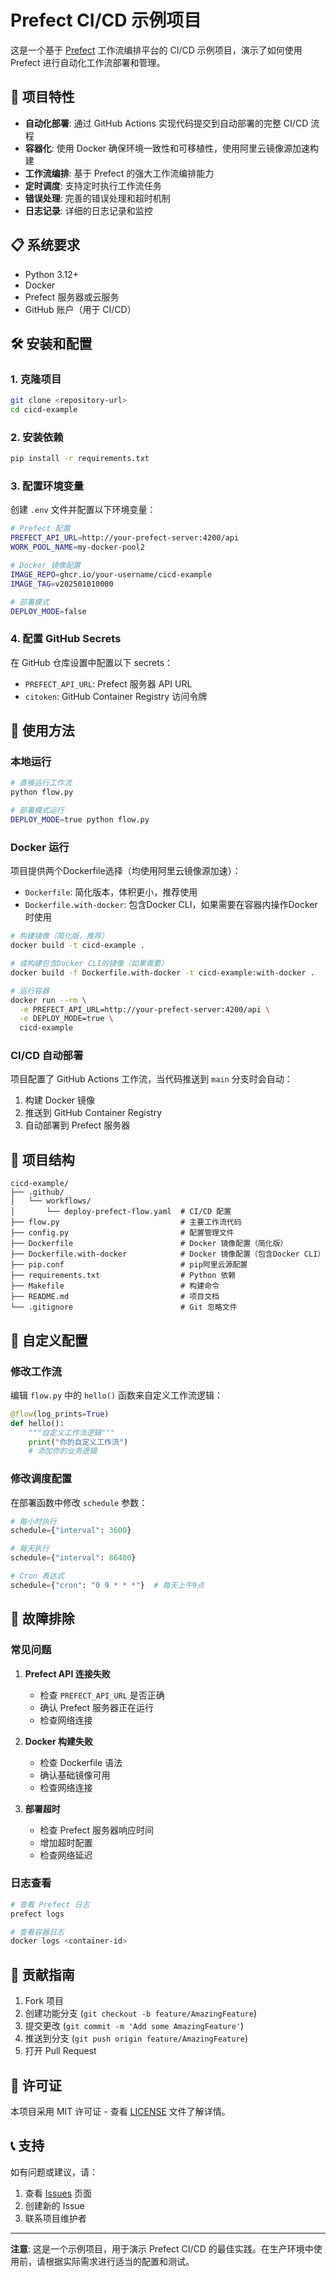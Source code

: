 # Prefect CI/CD 示例项目

这是一个基于 [Prefect](https://www.prefect.io/) 工作流编排平台的 CI/CD 示例项目，演示了如何使用 Prefect 进行自动化工作流部署和管理。

## 🚀 项目特性

- **自动化部署**: 通过 GitHub Actions 实现代码提交到自动部署的完整 CI/CD 流程
- **容器化**: 使用 Docker 确保环境一致性和可移植性，使用阿里云镜像源加速构建
- **工作流编排**: 基于 Prefect 的强大工作流编排能力
- **定时调度**: 支持定时执行工作流任务
- **错误处理**: 完善的错误处理和超时机制
- **日志记录**: 详细的日志记录和监控

## 📋 系统要求

- Python 3.12+
- Docker
- Prefect 服务器或云服务
- GitHub 账户（用于 CI/CD）

## 🛠️ 安装和配置

### 1. 克隆项目

```bash
git clone <repository-url>
cd cicd-example
```

### 2. 安装依赖

```bash
pip install -r requirements.txt
```

### 3. 配置环境变量

创建 `.env` 文件并配置以下环境变量：

```bash
# Prefect 配置
PREFECT_API_URL=http://your-prefect-server:4200/api
WORK_POOL_NAME=my-docker-pool2

# Docker 镜像配置
IMAGE_REPO=ghcr.io/your-username/cicd-example
IMAGE_TAG=v202501010000

# 部署模式
DEPLOY_MODE=false
```

### 4. 配置 GitHub Secrets

在 GitHub 仓库设置中配置以下 secrets：

- `PREFECT_API_URL`: Prefect 服务器 API URL
- `citoken`: GitHub Container Registry 访问令牌

## 🚀 使用方法

### 本地运行

```bash
# 直接运行工作流
python flow.py

# 部署模式运行
DEPLOY_MODE=true python flow.py
```

### Docker 运行

项目提供两个Dockerfile选择（均使用阿里云镜像源加速）：
- `Dockerfile`: 简化版本，体积更小，推荐使用
- `Dockerfile.with-docker`: 包含Docker CLI，如果需要在容器内操作Docker时使用

```bash
# 构建镜像（简化版，推荐）
docker build -t cicd-example .

# 或构建包含Docker CLI的镜像（如果需要）
docker build -f Dockerfile.with-docker -t cicd-example:with-docker .

# 运行容器
docker run --rm \
  -e PREFECT_API_URL=http://your-prefect-server:4200/api \
  -e DEPLOY_MODE=true \
  cicd-example
```

### CI/CD 自动部署

项目配置了 GitHub Actions 工作流，当代码推送到 `main` 分支时会自动：

1. 构建 Docker 镜像
2. 推送到 GitHub Container Registry
3. 自动部署到 Prefect 服务器

## 📁 项目结构

```
cicd-example/
├── .github/
│   └── workflows/
│       └── deploy-prefect-flow.yaml  # CI/CD 配置
├── flow.py                           # 主要工作流代码
├── config.py                         # 配置管理文件
├── Dockerfile                        # Docker 镜像配置（简化版）
├── Dockerfile.with-docker            # Docker 镜像配置（包含Docker CLI）
├── pip.conf                          # pip阿里云源配置
├── requirements.txt                  # Python 依赖
├── Makefile                          # 构建命令
├── README.md                         # 项目文档
└── .gitignore                        # Git 忽略文件
```

## 🔧 自定义配置

### 修改工作流

编辑 `flow.py` 中的 `hello()` 函数来自定义工作流逻辑：

```python
@flow(log_prints=True)
def hello():
    """自定义工作流逻辑"""
    print("你的自定义工作流")
    # 添加你的业务逻辑
```

### 修改调度配置

在部署函数中修改 `schedule` 参数：

```python
# 每小时执行
schedule={"interval": 3600}

# 每天执行
schedule={"interval": 86400}

# Cron 表达式
schedule={"cron": "0 9 * * *"}  # 每天上午9点
```

## 🐛 故障排除

### 常见问题

1. **Prefect API 连接失败**
   - 检查 `PREFECT_API_URL` 是否正确
   - 确认 Prefect 服务器正在运行
   - 检查网络连接

2. **Docker 构建失败**
   - 检查 Dockerfile 语法
   - 确认基础镜像可用
   - 检查网络连接

3. **部署超时**
   - 检查 Prefect 服务器响应时间
   - 增加超时配置
   - 检查网络延迟

### 日志查看

```bash
# 查看 Prefect 日志
prefect logs

# 查看容器日志
docker logs <container-id>
```

## 🤝 贡献指南

1. Fork 项目
2. 创建功能分支 (`git checkout -b feature/AmazingFeature`)
3. 提交更改 (`git commit -m 'Add some AmazingFeature'`)
4. 推送到分支 (`git push origin feature/AmazingFeature`)
5. 打开 Pull Request

## 📄 许可证

本项目采用 MIT 许可证 - 查看 [LICENSE](LICENSE) 文件了解详情。

## 📞 支持

如有问题或建议，请：

1. 查看 [Issues](../../issues) 页面
2. 创建新的 Issue
3. 联系项目维护者

---

**注意**: 这是一个示例项目，用于演示 Prefect CI/CD 的最佳实践。在生产环境中使用前，请根据实际需求进行适当的配置和测试。
